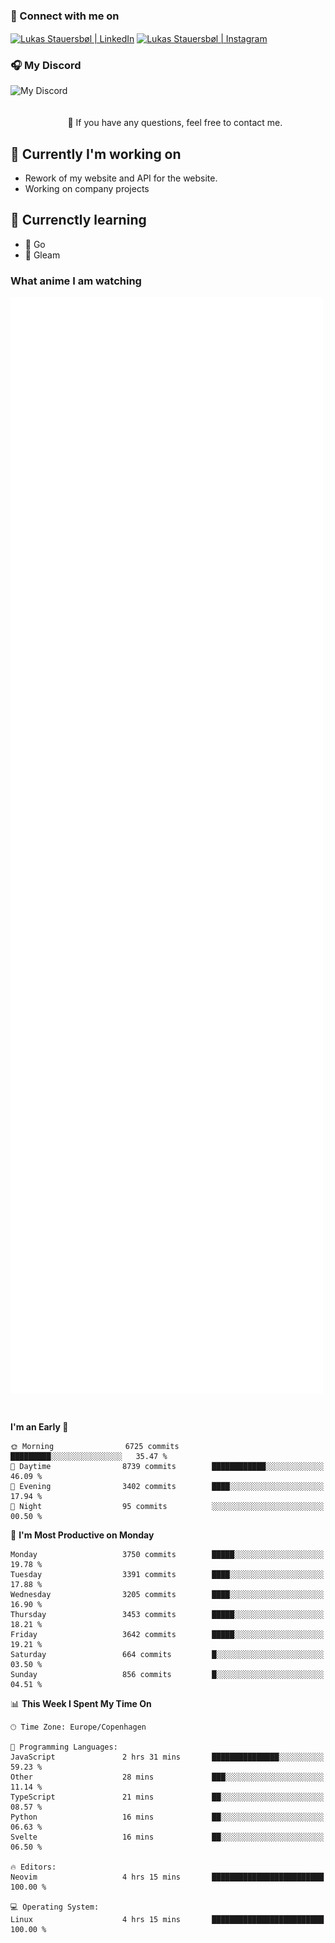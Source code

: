 ### 🔗 Connect with me on
<a href="https://www.instagram.com/lukas_stauersbol" target="_blank"><img align="center" src="https://raw.githubusercontent.com/stauersbol/stauersbol/main/images/instagram.svg" alt="Lukas Stauersbøl | LinkedIn" width="30px"/></a>
<a href="https://www.linkedin.com/in/lukas-stauersbol/" target="_blank"><img align="center" src="https://raw.githubusercontent.com/stauersbol/stauersbol/main/images/linkedin.svg" alt="Lukas Stauersbøl | Instagram" width="30px"/></a>

<p align="center">
 <h3>🎧 My Discord</h3>
 <img align="left" height="55px" src="https://discord.c99.nl/widget/theme-2/147806323323568128.png" alt="My Discord" />
</p>

<br/>
<br/>
<br/>
💬 If you have any questions, feel free to contact me.

## 🔭 Currently I'm working on
- Rework of my website and API for the website.
- Working on company projects
 
## 🌱 Currenctly learning
- 💙 Go
- 💜 Gleam

### What anime I am watching
<a href="https://anilist.co/user/slashiy/" align="center"><img align="center" width="500px" src="metrics.plugin.personal.anilist.svg" /></a>

<br/>

<!--START_SECTION:waka-->
**I'm an Early 🐤** 

```text
🌞 Morning                6725 commits        █████████░░░░░░░░░░░░░░░░   35.47 % 
🌆 Daytime                8739 commits        ████████████░░░░░░░░░░░░░   46.09 % 
🌃 Evening                3402 commits        ████░░░░░░░░░░░░░░░░░░░░░   17.94 % 
🌙 Night                  95 commits          ░░░░░░░░░░░░░░░░░░░░░░░░░   00.50 % 
```
📅 **I'm Most Productive on Monday** 

```text
Monday                   3750 commits        █████░░░░░░░░░░░░░░░░░░░░   19.78 % 
Tuesday                  3391 commits        ████░░░░░░░░░░░░░░░░░░░░░   17.88 % 
Wednesday                3205 commits        ████░░░░░░░░░░░░░░░░░░░░░   16.90 % 
Thursday                 3453 commits        █████░░░░░░░░░░░░░░░░░░░░   18.21 % 
Friday                   3642 commits        █████░░░░░░░░░░░░░░░░░░░░   19.21 % 
Saturday                 664 commits         █░░░░░░░░░░░░░░░░░░░░░░░░   03.50 % 
Sunday                   856 commits         █░░░░░░░░░░░░░░░░░░░░░░░░   04.51 % 
```


📊 **This Week I Spent My Time On** 

```text
🕑︎ Time Zone: Europe/Copenhagen

💬 Programming Languages: 
JavaScript               2 hrs 31 mins       ███████████████░░░░░░░░░░   59.23 % 
Other                    28 mins             ███░░░░░░░░░░░░░░░░░░░░░░   11.14 % 
TypeScript               21 mins             ██░░░░░░░░░░░░░░░░░░░░░░░   08.57 % 
Python                   16 mins             ██░░░░░░░░░░░░░░░░░░░░░░░   06.63 % 
Svelte                   16 mins             ██░░░░░░░░░░░░░░░░░░░░░░░   06.50 % 

🔥 Editors: 
Neovim                   4 hrs 15 mins       █████████████████████████   100.00 % 

💻 Operating System: 
Linux                    4 hrs 15 mins       █████████████████████████   100.00 % 
```


<!--END_SECTION:waka-->
